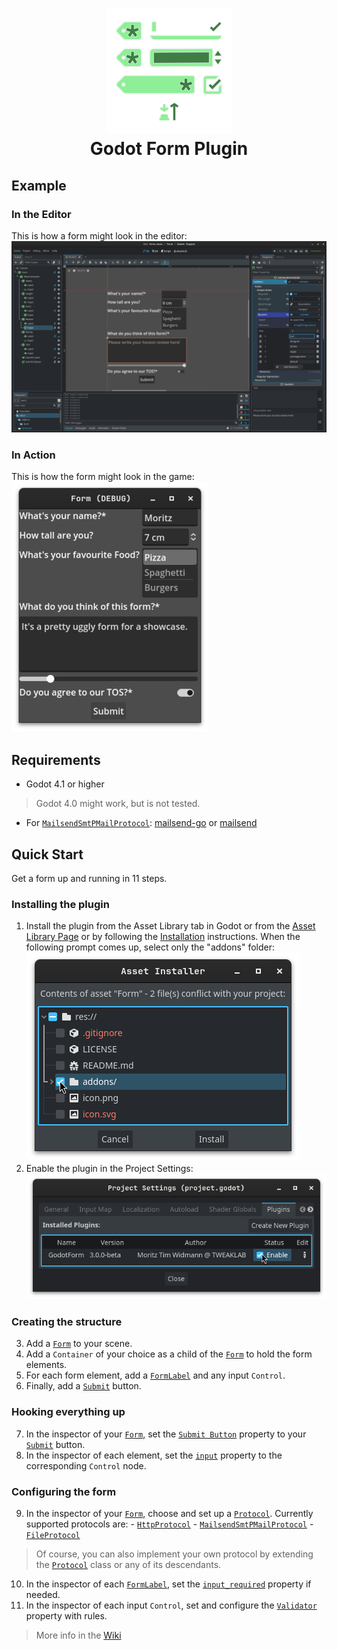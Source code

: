<h1 align="center">
	<img src="icon.svg" alt="Icon"> <br>
	Godot Form Plugin
</h1>

## Example
### In the Editor
This is how a form might look in the editor: <br>
![Form in the editor](readme%20images/Editor.png)
### In Action
This is how the form might look in the game: <br>
![Form in action](readme%20images/Game_400.png)

## Requirements
- Godot 4.1 or higher
> Godot 4.0 might work, but is not tested.
- For [`MailsendSmtPMailProtocol`](https://github.com/moritz-t-w/Godot-Form-AL/wiki/Code-Reference#mailsendsmtpmailprotocol-smtpmailprotocol-): [mailsend-go](https://github.com/muquit/mailsend-go) or [mailsend](https://github.com/muquit/mailsend)

## Quick Start
Get a form up and running in 11 steps.
### Installing the plugin
1. Install the plugin from the Asset Library tab in Godot or from the [Asset Library Page](https://godotengine.org/asset-library/asset/2362) or by following the [Installation](https://github.com/moritz-t-w/Godot-Form-AL/wiki/Installation)  instructions. When the following prompt comes up, select only the "addons" folder: <br>
	![Download only the addons folder](readme%20images/Download.png)
2. Enable the plugin in the Project Settings: <br>
	![Enable the plugin](readme%20images/Enable.png)
### Creating the structure
3. Add a [`Form`](https://github.com/moritz-t-w/Godot-Form-AL/wiki/Code-Reference#Form) to your scene.
4. Add a `Container` of your choice as a child of the [`Form`](https://github.com/moritz-t-w/Godot-Form-AL/wiki/Code-Reference#Form) to hold the form elements.
5. For each form element, add a [`FormLabel`](https://github.com/moritz-t-w/Godot-Form-AL/wiki/Code-Reference#formlabel--label) and any input `Control`.
6. Finally, add a [`Submit`](https://github.com/moritz-t-w/Godot-Form-AL/wiki/Code-Reference#submit) button.
### Hooking everything up
7. In the inspector of your [`Form`](https://github.com/moritz-t-w/Godot-Form-AL/wiki/Code-Reference#Form), set the [`Submit Button`](https://github.com/moritz-t-w/Godot-Form-AL/wiki/Code-Reference#submit_button-submit) property to your [`Submit`](https://github.com/moritz-t-w/Godot-Form-AL/wiki/Code-Reference#submit) button.
8. In the inspector of each element, set the [`input`](https://github.com/moritz-t-w/Godot-Form-AL/wiki/Code-Reference#input-control) property to the corresponding `Control` node.
### Configuring the form
9. In the inspector of your [`Form`](https://github.com/moritz-t-w/Godot-Form-AL/wiki/Code-Reference#Form), choose and set up a [`Protocol`](https://github.com/moritz-t-w/Godot-Form-AL/wiki/Code-Reference#protocol-resource).
		Currently supported protocols are:
		- [`HttpProtocol`](https://github.com/moritz-t-w/Godot-Form-AL/wiki/Code-Reference#httpprotocol-networkprotocol)
		- [`MailsendSmtPMailProtocol`](https://github.com/moritz-t-w/Godot-Form-AL/wiki/Code-Reference#mailsendsmtpmailprotocol-smtpmailprotocol-)
		- [`FileProtocol`](https://github.com/moritz-t-w/Godot-Form-AL/wiki/Code-Reference#fileprotocol-protocol)
> Of course, you can also implement your own protocol by extending the [`Protocol`](https://github.com/moritz-t-w/Godot-Form-AL/wiki/Code-Reference#protocol-resource) class or any of its descendants.
10. In the inspector of each [`FormLabel`](https://github.com/moritz-t-w/Godot-Form-AL/wiki/Code-Reference#formlabel--label), set the [`input_required`](https://github.com/moritz-t-w/Godot-Form-AL/wiki/Code-Reference#input_required-false) property if needed.
11. In the inspector of each input `Control`, set and configure the [`Validator`](https://github.com/moritz-t-w/Godot-Form-AL/wiki/Code-Reference#validator-resource) property with rules.

> More info in the [Wiki](https://github.com/moritz-t-w/Godot-Form-AL/wiki)